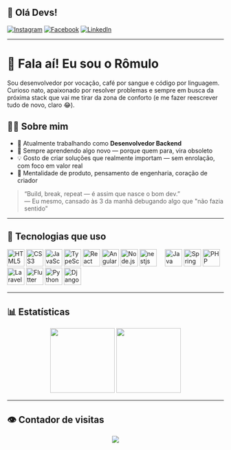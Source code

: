 ## 👋 Olá Devs!

[![Instagram](https://img.shields.io/badge/Instagram-E4405F?style=for-the-badge&logo=instagram&logoColor=white)](https://instagram.com/romulorgurgel)
[![Facebook](https://img.shields.io/badge/Facebook-1877F2?style=for-the-badge&logo=facebook&logoColor=white)](https://www.facebook.com/romulo.gurgel.1910)
[![LinkedIn](https://img.shields.io/badge/LinkedIn-0077B5?style=for-the-badge&logo=linkedin&logoColor=white)](https://www.linkedin.com/in/romulogurgeldev/)

---

# 🚀 Fala aí! Eu sou o Rômulo

Sou desenvolvedor por vocação, café por sangue e código por linguagem. Curioso nato, apaixonado por resolver problemas e sempre em busca da próxima stack que vai me tirar da zona de conforto (e me fazer reescrever tudo de novo, claro 😂).

## 👨‍💻 Sobre mim

- 🔭 Atualmente trabalhando como **Desenvolvedor Backend**
- 🌱 Sempre aprendendo algo novo — porque quem para, vira obsoleto
- 💡 Gosto de criar soluções que realmente importam — sem enrolação, com foco em valor real
- 🧠 Mentalidade de produto, pensamento de engenharia, coração de criador

> “Build, break, repeat — é assim que nasce o bom dev.”  
> — Eu mesmo, cansado às 3 da manhã debugando algo que "não fazia sentido"

---

## 🧰 Tecnologias que uso

<div align="left">
  <img src="https://cdn.jsdelivr.net/gh/devicons/devicon/icons/html5/html5-original.svg" height="40" alt="HTML5" />
  <img src="https://cdn.jsdelivr.net/gh/devicons/devicon/icons/css3/css3-original.svg" height="40" alt="CSS3" />
  <img src="https://cdn.jsdelivr.net/gh/devicons/devicon/icons/javascript/javascript-original.svg" height="40" alt="JavaScript" />
  <img src="https://cdn.jsdelivr.net/gh/devicons/devicon/icons/typescript/typescript-original.svg" height="40" alt="TypeScript" />
  <img src="https://cdn.jsdelivr.net/gh/devicons/devicon/icons/react/react-original.svg" height="40" alt="React" />
  <img src="https://cdn.jsdelivr.net/gh/devicons/devicon/icons/angularjs/angularjs-original.svg" height="40" alt="Angular" />
  <img src="https://cdn.jsdelivr.net/gh/devicons/devicon/icons/nodejs/nodejs-original.svg" height="40" alt="Node.js" />
  <img src="https://cdn.jsdelivr.net/gh/devicons/devicon/icons/nestjs/nestjs-original.svg" height="40" alt="nestjs logo"  />
  <img width="12" />
  <img src="https://cdn.jsdelivr.net/gh/devicons/devicon/icons/java/java-original.svg" height="40" alt="Java" />
  <img src="https://cdn.jsdelivr.net/gh/devicons/devicon/icons/spring/spring-original.svg" height="40" alt="Spring" />
  <img src="https://cdn.jsdelivr.net/gh/devicons/devicon/icons/php/php-original.svg" height="40" alt="PHP" />
  <img src="https://cdn.jsdelivr.net/gh/devicons/devicon/icons/laravel/laravel-original.svg" height="40" alt="Laravel" />
  <img src="https://cdn.jsdelivr.net/gh/devicons/devicon/icons/flutter/flutter-original.svg" height="40" alt="Flutter" />
  <img src="https://cdn.jsdelivr.net/gh/devicons/devicon/icons/python/python-original.svg" height="40" alt="Python" />
  <img src="https://cdn.jsdelivr.net/gh/devicons/devicon/icons/django/django-plain.svg" height="40" alt="Django" />
</div>

---

## 📊 Estatísticas

<div align="center">
  <img src="https://github-readme-stats.vercel.app/api?username=romulogurgeldev&show_icons=true&theme=dracula&count_private=true&include_all_commits=true&hide_border=false" height="150" />
  <img src="https://github-readme-stats.vercel.app/api/top-langs?username=romulogurgeldev&layout=compact&theme=dracula&langs_count=6&hide_border=false" height="150" />
</div>

---

## 👁️ Contador de visitas

<div align="center">
  <img src="https://profile-counter.glitch.me/romulogurgeldev/count.svg?" />
</div>
